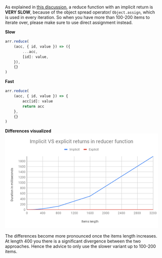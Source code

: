 As explained in [this discussion](https://github.com/dhis2/notes/issues/39), a reduce function with an implicit return is **VERY SLOW**, because of the object spread operator/ `Object.assign`, which is used in every iteration. So when you have more than 100-200 items to iterate over, please make sure to use direct assignment instead.

**Slow**
```javascript
arr.reduce(
    (acc, { id, value }) => ({
        ...acc,
        [id]: value,
    }),
    {}
)
```

**Fast**
```javascript
arr.reduce(
    (acc, { id, value }) => {
        acc[id]: value
        return acc
    },
    {}
)
```
**Differences visualized**
![graph](./assets/implicit-vs-explicit-reducer-function-line-chart.png)

The differences become more pronounced once the items length increases. At length 400 you there is a significant divergence between the two approaches. Hence the advice to only use the slower variant up to 100-200 items.